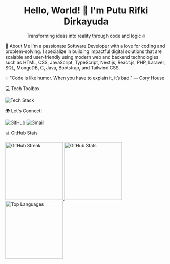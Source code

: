 <h1 align="center">Hello, World! 👋 I'm Putu Rifki Dirkayuda</h1> <p align="center">Transforming ideas into reality through code and logic 🔥</p>
🌟 About Me
I'm a passionate Software Developer with a love for coding and problem-solving. I specialize in building impactful digital solutions that are scalable and user-friendly using modern web and backend technologies such as HTML, CSS, JavaScript, TypeScript, Next.js, React.js, PHP, Laravel, SQL, MongoDB, C, Java, Bootstrap, and Tailwind CSS.

💡 "Code is like humor. When you have to explain it, it’s bad." — Cory House

💻 Tech Toolbox
<p align="start"> <img src="https://skillicons.dev/icons?i=html,css,javascript,typescript,nextjs,react,php,laravel,sql,mongodb,c,java,bootstrap,tailwind&perline=7" alt="Tech Stack"> </p>
🌍 Let's Connect!
<p align="start"> <a href="https://github.com/PutuRifki"> <img src="https://skillicons.dev/icons?i=github&theme=dark" alt="GitHub" /> </a> <a href="mailto:puturifki0@gmail.com"> <img src="https://skillicons.dev/icons?i=gmail&theme=dark" alt="Gmail" /> </a> </p>
📊 GitHub Stats
<p align="start"> <a href="https://github.com/PutuRifki"> <img height="180em" src="https://github-readme-streak-stats.herokuapp.com?user=PutuRifki&theme=tokyonight&date_format=M%20j%5B%2C%20Y%5D" alt="GitHub Streak" /> <img height="180em" src="https://github-readme-stats-eight-theta.vercel.app/api?username=PutuRifki&show_icons=true&theme=dracula&include_all_commits=true&count_private=true" alt="GitHub Stats" /> <img height="180em" src="https://github-readme-stats-eight-theta.vercel.app/api/top-langs/?username=PutuRifki&layout=compact&theme=dracula" alt="Top Languages" /> </a> </p>
